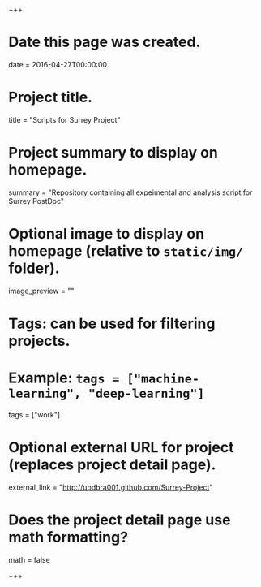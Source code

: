 +++
# Date this page was created.
date = 2016-04-27T00:00:00

# Project title.
title = "Scripts for Surrey Project"

# Project summary to display on homepage.
summary = "Repository containing all expeimental and analysis script for Surrey PostDoc"

# Optional image to display on homepage (relative to `static/img/` folder).
image_preview = ""

# Tags: can be used for filtering projects.
# Example: `tags = ["machine-learning", "deep-learning"]`
tags = ["work"]

# Optional external URL for project (replaces project detail page).
external_link = "http://ubdbra001.github.com/Surrey-Project"

# Does the project detail page use math formatting?
math = false

+++

